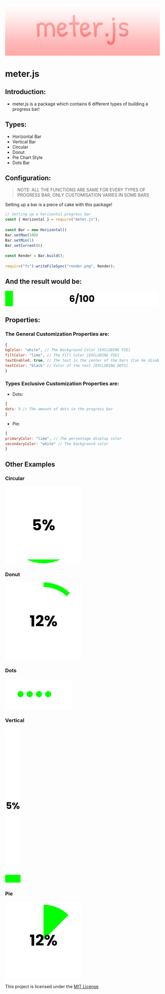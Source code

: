 ![Logo](./images/meter.js.png)

# meter.js

## Introduction:
- meter.js is a package which contains 6 different types of building a progress bar!

## Types:
- Horizontal Bar
- Vertical Bar
- Circular
- Donut
- Pie Chart Style
- Dots Bar

## Configuration:

> NOTE: ALL THE FUNCTIONS ARE SAME FOR EVERY TYPES OF PROGRESS BAR. ONLY CUSTOMISATION VARIES IN SOME BARS

Setting up a bar is a piece of cake with this package!

```js
// Setting up a horizontal progress bar
const { Horizontal } = require("meter.js");

const Bar = new Horizontal()
Bar.setMax(100)
Bar.setMin(1)
Bar.setCurrent(6)

const Render = Bar.build();

require("fs").writeFileSync("render.png", Render);
```

## And the result would be:

![Result](./images/Horizontal.png)


## Properties:

### The General Customization Properties are:

```js
{
bgColor: "white", // The Background Color [EXCLUDING PIE]
fillColor: "lime", // The Fill Color [EXCLUDING PIE]
textEnabled: true, // The text in the center of the bars (Can be disabled if needed) [EXCLUDING DOTS]
textColor: "black" // Color of the text [EXCLUDING DOTS]
}
```

### Types Exclusive Customization Properties are:

- Dots:
```js
{
dots: 5 // The amount of dots in the progress bar
}
```

- Pie:
```js
{
primaryColor: "lime", // The percentage display color
secondaryColor: "white" // The background color
}
```

## Other Examples
### Circular
![Circular](./images/Circular.png)
### Donut
![Donut](./images/Donut.png)
### Dots
![Dots](./images/Dots.png)
### Vertical
![Vertical](./images/Vertical.png)
### Pie
![Pie](./images/Pie.png)

This project is licensed under the [MIT License](LICENSE)